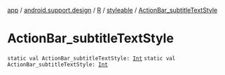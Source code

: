 [app](../../../index.md) / [android.support.design](../../index.md) / [R](../index.md) / [styleable](index.md) / [ActionBar_subtitleTextStyle](./-action-bar_subtitle-text-style.md)

# ActionBar_subtitleTextStyle

`static val ActionBar_subtitleTextStyle: `[`Int`](https://kotlinlang.org/api/latest/jvm/stdlib/kotlin/-int/index.html)
`static val ActionBar_subtitleTextStyle: `[`Int`](https://kotlinlang.org/api/latest/jvm/stdlib/kotlin/-int/index.html)